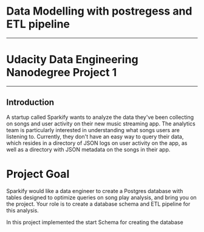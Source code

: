 # Data Modelling with postregess and ETL pipeline
_____________________________________________________________

# Udacity Data Engineering Nanodegree Project 1
_____________________________________________________________

## Introduction

A startup called Sparkify wants to analyze the data they've been collecting on songs and user activity on their new music streaming app. The analytics team is particularly interested in understanding what songs users are listening to. Currently, they don't have an easy way to query their data, which resides in a directory of JSON logs on user activity on the app, as well as a directory with JSON metadata on the songs in their app.

# Project Goal
Sparkify would like a data engineer to create a Postgres database with tables designed to optimize queries on song play analysis, and bring you on the project. Your role is to create a database schema and ETL pipeline for this analysis.

In this project implemented the start Schema for creating the database
